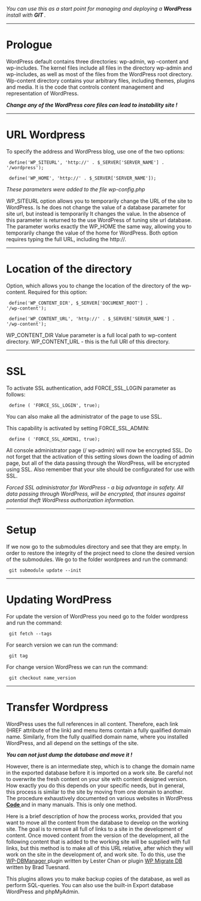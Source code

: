 <em> You can use this as a start point for managing and deploying a <strong> WordPress </strong> install with <strong> GIT </strong>. </em>

<hr>

<h1> <b> Prologue </b> </h1>

WordPress default contains three directories: wp-admin, wp –content and wp-includes. The kernel files include all files in the directory wp-admin and wp-includes, as well as most of the files from the WordPress root directory. Wp-content directory contains your arbitrary files, including themes, plugins and media. It is the code that controls content management and representation of WordPress.

<strong> <em> Change any of the WordPress core files can lead to instability site ! </em> </strong>

<hr>
<h1> <b> URL Wordpress </b> </h1>

To specify the address and WordPress blog, use one of the two options:

<code> define('WP_SITEURL', 'http://' . $_SERVER['SERVER_NAME'] . '/wordpress'); </code>

<code> define('WP_HOME',    'http://' . $_SERVER['SERVER_NAME']); </code>

<em> These parameters were added to the file wp-config.php </em>

WP_SITEURL option allows you to temporarily change the URL of the site to WordPress. Is he does not change the value of a database parameter for site url, but instead is temporarily It changes the value. In the absence of this parameter is returned to the use WordPress of tuning site url database. The parameter works exactly the WP_HOME the same way, allowing you to temporarily change the value of the home for WordPress. Both option requires typing the full URL, including the http://.

<hr>
 
<h1> <b> Location of the directory </b> </h1>

Option, which allows you to change the location of the directory of the wp-content. Required for this option:

<code> define('WP_CONTENT_DIR', $_SERVER['DOCUMENT_ROOT'] . '/wp-content'); </code>

<code> define('WP_CONTENT_URL', 'http://' . $_SERVER['SERVER_NAME'] . '/wp-content'); </code>

WP_CONTENT_DIR Value parameter is a full local path to wp-content directory. WP_CONTENT_URL - this is the full URI of this directory.

<hr>


<h1> <b> SSL </b> </h1>
To activate SSL authentication, add F0RCE_SSL_L0GIN parameter as follows:

<code> define ( 'FORCE_SSL_LOGIN', true); </code>

You can also make all the administrator of the page to use SSL.

This capability is activated by setting F0RCE_SSL_ADMIN:

<code> define ( 'FORCE_SSL_ADMIN1, true); </code>

All console administrator page (/ wp-admin) will now be encrypted SSL. Do not forget that the activation of this setting slows down the loading of admin page, but all of the data passing through the WordPress, will be encrypted using SSL. Also remember that your site should be configurated for use with SSL.

<em> Forced SSL administrator for WordPress - a big advantage in safety. All data passing through WordPress, will be encrypted, that insures against potential theft WordPress authorization information. </em>

<hr>

<h1> <b> Setup </b> </h1>

If we now go to the submodules directory and see that they are empty. In order to restore the integrity of the project need to clone the desired version of the submodules. We go to the folder wordprees and run the command:

<code> git submodule update --init </code>

<hr>

<h1> <b> Updating WordPress </b> </h1>

For update the version of WordPress you need go to the folder wordpress and run the command:

<code> git fetch --tags </code>

For search version we can run the command:

<code> git tag </code>

For change version WordPress we can run the command:

<code> git checkout name_version </code>

<hr>

<h1> <b> Transfer Wordpress </b> </h1>

WordPress uses the full references in all content. Therefore, each link (HREF attribute of the link) and menu items contain a fully qualified domain name. Similarly, from the fully qualified domain name, where you installed WordPress, and all depend on the settings of the site. 

<strong> <em> You can not just dump the database and move it ! </em> </strong> 

However, there is an intermediate step, which is to change the domain name in the exported database before it is imported on a work site. Be careful not to overwrite the fresh content on your site with content designed version. How exactly you do this depends on your specific needs, but in general, this process is similar to the site by moving from one domain to another. The procedure exhaustively documented on various websites in WordPress <a href="http://codex.wordpress.org/Moving_WordPress"> <b> Code </b> </a> and in many manuals. This is only one method.

Here is a brief description of how the process works, provided that you want to move all the content from the database to develop on the working site. The goal is to remove all full of links to a site in the development of content. Once moved content from the version of the development, all the following content that is added to the working site will be supplied with full links, but this method is to make all of this URL relative, after which they will work on the site in the development of, and work site. To do this, use the <a href="https://wordpress.org/plugins/wp-dbmanager/"> WP-DBManager </a> plugin written by Lester Chan or plugin <a href="https://wordpress.org/plugins/wp-migrate-db/"> WP Migrate DB </a> written by Brad Tuesnard.

This plugins allows you to make backup copies of the database, as well as perform SQL-queries. You can also use the built-in Export database WordPress and phpMyAdmin.

